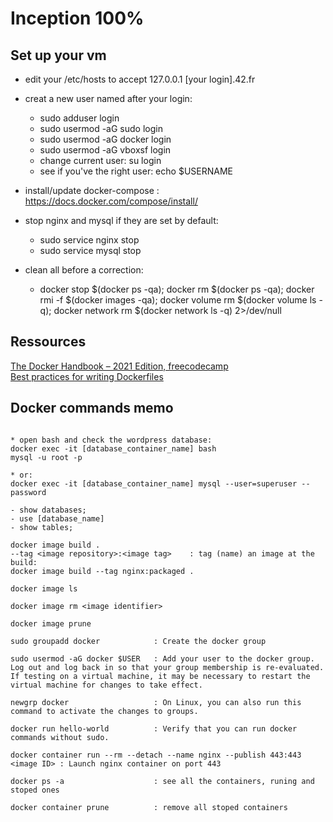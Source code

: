 # Inception 100%

## Set up your vm

- edit your /etc/hosts to accept 127.0.0.1 [your login].42.fr
- creat a new user named after your login:
    - sudo adduser login
    - sudo usermod -aG sudo login
    - sudo usermod -aG docker login
    - sudo usermod -aG vboxsf login
    - change current user: su login
    - see if you've the right user: echo $USERNAME

- install/update docker-compose : https://docs.docker.com/compose/install/

- stop nginx and mysql if they are set by default:
    - sudo service nginx stop
    - sudo service mysql stop

- clean all before a correction: 
    - docker stop $(docker ps -qa); docker rm $(docker ps -qa); docker rmi -f $(docker images -qa); docker volume rm $(docker volume ls -q); docker network rm $(docker network ls -q) 2>/dev/null

## Ressources

<a href="https://www.freecodecamp.org/news/the-docker-handbook/">The Docker Handbook – 2021 Edition, freecodecamp</a><br >
<a href="https://docs.docker.com/develop/develop-images/dockerfile_best-practices/">Best practices for writing Dockerfiles</a>

## Docker commands memo
```

* open bash and check the wordpress database:
docker exec -it [database_container_name] bash
mysql -u root -p

* or:
docker exec -it [database_container_name] mysql --user=superuser --password

- show databases;
- use [database_name]
- show tables;

docker image build .
--tag <image repository>:<image tag>    : tag (name) an image at the build:
docker image build --tag nginx:packaged .

docker image ls

docker image rm <image identifier>

docker image prune

sudo groupadd docker            : Create the docker group

sudo usermod -aG docker $USER   : Add your user to the docker group. Log out and log back in so that your group membership is re-evaluated.
If testing on a virtual machine, it may be necessary to restart the virtual machine for changes to take effect.

newgrp docker                   : On Linux, you can also run this command to activate the changes to groups.

docker run hello-world          : Verify that you can run docker commands without sudo.

docker container run --rm --detach --name nginx --publish 443:443 <image ID> : Launch nginx container on port 443

docker ps -a                    : see all the containers, runing and stoped ones

docker container prune          : remove all stoped containers


```
